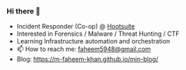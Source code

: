 ### Hi there 👋

- Incident Responder (Co-op) @ [Hootsuite](https://github.com/hootsuite)
- Interested in Forensics / Malware / Threat Hunting / CTF
- Learning Infrastructure automation and orchestration
- 📫 How to reach me: faheem5948@gmail.com
- Blog: https://m-faheem-khan.github.io/min-blog/
